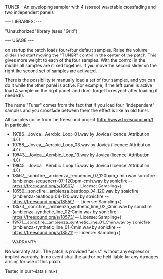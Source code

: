 TUNER - An enveloping sampler with 4 (stereo) wavetable crossfading and two independent panels 

--- LIBRARIES: ---

"Unauthorized" library (uses "Grid")

--- USAGE --- 

on startup the patch loads four+four default samples. Raise the volume slider
and start moving the "TUNER" control in the center of the patch. This gives
more weight to each of the four samples. With the control in the middle all samples 
are mixed together. If you move the second slider on the right the second set of samples
are activated.

There is the possibility to manually load a set of four samples, and you can do it 
while the other panel is active. For example, if the left panel is active load 4 sample
on the right panel (and don't forget to resynch after loading if needed!).  
 
The name "Tuner" comes from the fact that if you load four "independent" samples and 
you crossfade between them the effect is like an old tuner.

All samples come from the freesound project (http://www.freesound.org/). In particular:
- 19786__Jovica__Aerobic_Loop_01.wav by Jovica (licence: Attribution 4.0)
- 19788__Jovica__Aerobic_Loop_03.wav by Jovica (licence: Attribution 4.0)
- 19943__Jovica__Aerobic_Loop_13.wav by Jovica (licence: Attribution 4.0)
- 19945__Jovica__Aerobic_Loop_15.wav by Jovica (licence: Attribution 4.0)
- 18567__sonicfire__ambienza_sequencer_07_120bpm_cmin.wav sonicfire (ambienza-sequencer-07-120bpm-cmin.wav by sonicfire -- https://freesound.org/s/18567/ -- License: Sampling+)
- 18550__sonicfire__ambienza_beatloop_04_120.wav by sonicfire (ambienza-beatloop-04-120.wav by sonicfire -- https://freesound.org/s/18550/ -- License: Sampling+)
- 18573__sonicfire__ambienza_synthetic_line_02_Cmin.wav by sonicfire (ambienza-synthetic_line_02-Cmin.wav by sonicfire -- https://freesound.org/s/18573/ -- License: Sampling+)
- 18571__sonicfire__ambienza_synthetic_line_01_Cmin.wav by sonicfire (ambienza-synthetic_line_01-Cmin.wav by sonicfire -- https://freesound.org/s/18571/ -- License: Sampling+)

--- WARRANTY ---

No warranty at all. The patch is provided "as-is", without any express or implied warranty. In no event shall the author be held liable for any damages arising for use of this patch.

Tested in purr-data (linux)
